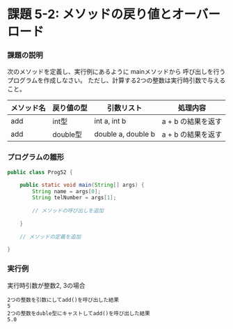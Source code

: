 # 課題 5-2: メソッドの戻り値とオーバーロード
### 課題の説明
次のメソッドを定義し、実行例にあるように mainメソッドから
呼び出しを行うプログラムを作成しなさい。
ただし、計算する2つの整数は実行時引数で与えること。


| メソッド名 | 戻り値の型   | 引数リスト              | 処理内容         |
|-------|---------|--------------------|--------------|
| add   | int型    | int a,  int b      | a + b の結果を返す | 
| add   | double型 | double a, double b | a + b の結果を返す | 

### プログラムの雛形
```java
public class Prog52 {

    public static void main(String[] args) {
        String name = args[0];
        String telNumber = args[1];
        
        // メソッドの呼び出しを追加
        
    }
    
    // メソッドの定義を追加
    
}
```


### 実行例
実行時引数が整数2, 3の場合
```
2つの整数を引数にしてadd()を呼び出した結果
5
2つの整数をduble型にキャストしてadd()を呼び出した結果
5.0
```